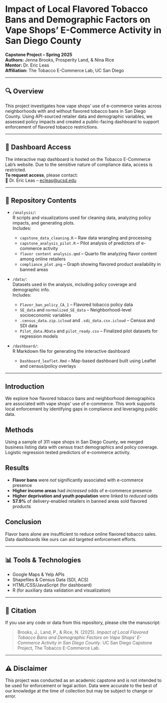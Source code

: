 # Impact of Local Flavored Tobacco Bans and Demographic Factors on Vape Shops’ E-Commerce Activity in San Diego County

**Capstone Project – Spring 2025**  
**Authors:** Jenna Brooks, Prosperity Land, & Nina Rice  
**Mentor:** Dr. Eric Leas  
**Affiliation:** The Tobacco E-Commerce Lab, UC San Diego

---

## 🔍 Overview
This project investigates how vape shops’ use of e-commerce varies across neighborhoods with and without flavored tobacco bans in San Diego County. Using API-sourced retailer data and demographic variables, we assessed policy impacts and created a public-facing dashboard to support enforcement of flavored tobacco restrictions.

---

## 📍 Dashboard Access
The interactive map dashboard is hosted on the Tobacco E-Commerce Lab’s website. Due to the sensitive nature of compliance data, access is restricted.  
**To request access**, please contact:  
📩 Dr. Eric Leas – [ecleas@ucsd.edu](mailto:ecleas@ucsd.edu)

---

## 📁 Repository Contents

- `/analysis/`:  
  R scripts and visualizations used for cleaning data, analyzing policy impacts, and generating plots.  
  Includes:  
  - `capstone_data_cleaning.R` – Raw data wrangling and processing  
  - `capstone_analysis_pilot.R` – Pilot analysis of predictors of e-commerce activity  
  - `flavor content analysis.qmd` – Quarto file analyzing flavor content among online retailers  
  - `compliance_plot.png` – Graph showing flavored product availability in banned areas  

- `/data/`:  
  Datasets used in the analysis, including policy coverage and demographic info.  
  Includes:  
  - `Flavor_ban_policy_CA_1` – Flavored tobacco policy data  
  - `SE_data` and `normalized_SE_data` – Neighborhood-level socioeconomic variables  
  - `.census_data.zip.icloud` and `.sdi_data.csv.icloud` – Census and SDI data  
  - `Pilot_data.RData` and `pilot_ready.csv` – Finalized pilot datasets for regression models  

- `/dashboard/`:  
  R Markdown file for generating the interactive dashboard  
  - `Dashboard_leaflet.Rmd` – Map-based dashboard built using Leaflet and census/policy overlays

---

## **Introduction**
We explore how flavored tobacco bans and neighborhood demographics are associated with vape shops' use of e-commerce. This work supports local enforcement by identifying gaps in compliance and leveraging public data.

## **Methods**
Using a sample of 311 vape shops in San Diego County, we merged business listing data with census tract demographics and policy coverage. Logistic regression tested predictors of e-commerce activity.

## **Results**
- **Flavor bans** were *not* significantly associated with e-commerce presence  
- **Higher income areas** had *increased* odds of e-commerce presence  
- **Higher deprivation and youth population** were linked to *reduced* odds  
- **57.9%** of delivery-enabled retailers in banned areas sold flavored products

## **Conclusion**
Flavor bans alone are insufficient to reduce online flavored tobacco sales. Data dashboards like ours can aid targeted enforcement efforts.

---

## 📊 Tools & Technologies

- Google Maps & Yelp APIs  
- Shapefiles & Census Data (SDI, ACS)  
- HTML/CSS/JavaScript (for dashboard)  
- R (for auxiliary data validation and visualization)

---

## 📜 Citation

If you use any code or data from this repository, please cite the manuscript:

> Brooks, J., Land, P., & Rice, N. (2025). *Impact of Local Flavored Tobacco Bans and Demographic Factors on Vape Shops’ E-Commerce Activity in San Diego County*. UC San Diego Capstone Project, The Tobacco E-Commerce Lab.

---

## ⚠️ Disclaimer

This project was conducted as an academic capstone and is not intended to be used for enforcement or legal action. Data were accurate to the best of our knowledge at the time of collection but may be subject to change or error.
